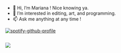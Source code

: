 - 👋 Hi, I’m Mariana ! Nice knowing ya.
- 👀 I’m interested in editing, art, and programming.
- 📫 Ask me anything at any time ! 

 [![spotify-github-profile](https://spotify-github-profile.vercel.app/api/view?uid=125208069&cover_image=true&theme=default)](https://spotify-github-profile.vercel.app/api/view?uid=125208069&redirect=true)
<!--- [](https://visitor-badge.glitch.me/badge?page_id=aortiz49.aortiz49) --->
 ![](https://komarev.com/ghpvc/?username=marianahz24&style=plastic&color=orange)
 ------
<!---
marianahz24/marianahz24 is a ✨ special ✨ repository because its `README.md` (this file) appears on your GitHub profile.
You can click the Preview link to take a look at your changes.
--->
